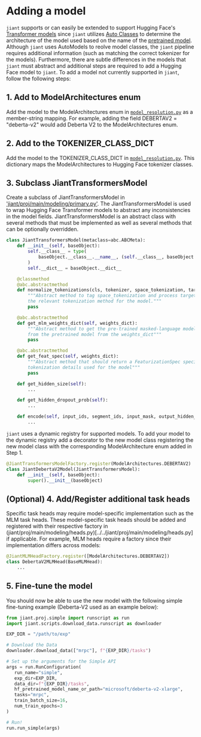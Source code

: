  # Adding a model

`jiant` supports or can easily be extended to support Hugging Face's [Transformer models](https://huggingface.co/transformers/viewer/) since `jiant` utilizes [Auto Classes](https://huggingface.co/transformers/model_doc/auto.html) to determine the architecture of the model used based on the name of the [pretrained model](https://huggingface.co/models). Although `jiant` uses AutoModels to reolve model classes, the `jiant` pipeline requires additional information (such as matching the correct tokenizer for the models). Furthermore, there are subtle differences in the models that `jiant` must abstract and additional steps are required to add a Hugging Face model to `jiant`. To add a model not currently supported in `jiant`, follow the following steps:

## 1. Add to ModelArchitectures enum
Add the model to the ModelArchitectures enum in [`model_resolution.py`](../../jiant/tasks/model_resolution.py) as a member-string mapping. For example, adding the field DEBERTAV2 = "deberta-v2" would add Deberta V2 to the ModelArchitectures enum.

## 2. Add to the TOKENIZER_CLASS_DICT
Add the model to the TOKENIZER_CLASS_DICT in [`model_resolution.py`](../../jiant/tasks/model_resolution.py). This dictionary maps the ModelArchitectures to Hugging Face tokenizer classes.

## 3. Subclass JiantTransformersModel
Create a subclass of JiantTransformersModel in ['jiant/proj/main/modeling/primary.py'](../../jiant/proj/main/modeling/primary.py). The JiantTransformersModel is used to wrap Hugging Face Transformer models to abstract any inconsistencies in the model fields. JiantTransformersModel is an abstract class with several methods that must be implemented as well as several methods that can be optionally overridden.


```python
class JiantTransformersModel(metaclass=abc.ABCMeta):
    def __init__(self, baseObject):
        self.__class__ = type(
            baseObject.__class__.__name__, (self.__class__, baseObject.__class__), {}
        )
        self.__dict__ = baseObject.__dict__

    @classmethod
    @abc.abstractmethod
    def normalize_tokenizations(cls, tokenizer, space_tokenization, target_tokenization):
        """Abstract method to tag space_tokenization and process target_tokenization with
        the relevant tokenization method for the model."""
        pass

    @abc.abstractmethod
    def get_mlm_weights_dict(self, weights_dict):
        """Abstract method to get the pre-trained masked-language modeling head weights
        from the pretrained model from the weights_dict"""
        pass

    @abc.abstractmethod
    def get_feat_spec(self, weights_dict):
        """Abstract method that should return a FeaturizationSpec specifying the
        tokenization details used for the model"""
        pass

    def get_hidden_size(self):
        ...

    def get_hidden_dropout_prob(self):
        ...

    def encode(self, input_ids, segment_ids, input_mask, output_hidden_states=True):
        ...
```

`jiant` uses a dynamic registry for supported models. To add your model to the dynamic registry add a decorator to the new model class registering the new model class with the corresponding ModelArchitecture enum added in Step 1.


```python
@JiantTransformersModelFactory.register(ModelArchitectures.DEBERTAV2)
class JiantDebertaV2Model(JiantTransformersModel):
    def __init__(self, baseObject):
        super().__init__(baseObject)
```

## (Optional) 4. Add/Register additional task heads
Specific task heads may require model-specific implementation such as the MLM task heads. These model-specific task heads should be added and registered with their respective factory in (jiant/proj/main/modeling/heads.py)[../../jiant/proj/main/modeling/heads.py] if applicable. For example, MLM heads require a factory since their implementation differs across models:

```python
@JiantMLMHeadFactory.register([ModelArchitectures.DEBERTAV2])
class DebertaV2MLMHead(BaseMLMHead):
    ...
````

## 5. Fine-tune the model
You should now be able to use the new model with the following simple fine-tuning example (Deberta-V2 used as an example below):

```python
from jiant.proj.simple import runscript as run
import jiant.scripts.download_data.runscript as downloader

EXP_DIR = "/path/to/exp"

# Download the Data
downloader.download_data(["mrpc"], f"{EXP_DIR}/tasks")

# Set up the arguments for the Simple API
args = run.RunConfiguration(
   run_name="simple",
   exp_dir=EXP_DIR,
   data_dir=f"{EXP_DIR}/tasks",
   hf_pretrained_model_name_or_path="microsoft/deberta-v2-xlarge",
   tasks="mrpc",
   train_batch_size=16,
   num_train_epochs=3
)

# Run!
run.run_simple(args)
```
